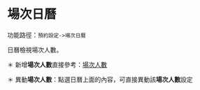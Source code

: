 #  場次日曆

功能路徑：`預約設定->場次日曆`

日曆檢視場次人數。

＊ 新增**場次人數**直接參考：[場次人數](guide/holiday-number)

＊ 異動**場次人數**：點選日曆上面的內容，可直接異動該**場次人數**設定